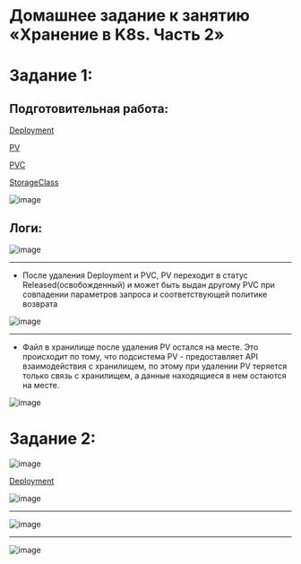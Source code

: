 # Домашнее задание к занятию «Хранение в K8s. Часть 2»

# Задание 1:

## Подготовительная работа:

[Deployment](https://github.com/Dimarkle/DevOps/blob/main/%D0%94%D0%BE%D0%BC%D0%B0%D1%88%D0%BD%D0%B5%D0%B5%20%D0%B7%D0%B0%D0%B4%D0%B0%D0%BD%D0%B8%D0%B5%20%D0%BA%20%D0%B7%D0%B0%D0%BD%D1%8F%D1%82%D0%B8%D1%8E%20%C2%AB%D0%A5%D1%80%D0%B0%D0%BD%D0%B5%D0%BD%D0%B8%D0%B5%20%D0%B2%20K8s.%20%D0%A7%D0%B0%D1%81%D1%82%D1%8C%202%C2%BB/Deployment.yaml)

[PV](https://github.com/Dimarkle/DevOps/blob/main/%D0%94%D0%BE%D0%BC%D0%B0%D1%88%D0%BD%D0%B5%D0%B5%20%D0%B7%D0%B0%D0%B4%D0%B0%D0%BD%D0%B8%D0%B5%20%D0%BA%20%D0%B7%D0%B0%D0%BD%D1%8F%D1%82%D0%B8%D1%8E%20%C2%AB%D0%A5%D1%80%D0%B0%D0%BD%D0%B5%D0%BD%D0%B8%D0%B5%20%D0%B2%20K8s.%20%D0%A7%D0%B0%D1%81%D1%82%D1%8C%202%C2%BB/pv.yaml) 

[PVC](https://github.com/Dimarkle/DevOps/blob/main/%D0%94%D0%BE%D0%BC%D0%B0%D1%88%D0%BD%D0%B5%D0%B5%20%D0%B7%D0%B0%D0%B4%D0%B0%D0%BD%D0%B8%D0%B5%20%D0%BA%20%D0%B7%D0%B0%D0%BD%D1%8F%D1%82%D0%B8%D1%8E%20%C2%AB%D0%A5%D1%80%D0%B0%D0%BD%D0%B5%D0%BD%D0%B8%D0%B5%20%D0%B2%20K8s.%20%D0%A7%D0%B0%D1%81%D1%82%D1%8C%202%C2%BB/pvs.yaml)

[StorageClass](https://github.com/Dimarkle/DevOps/blob/main/%D0%94%D0%BE%D0%BC%D0%B0%D1%88%D0%BD%D0%B5%D0%B5%20%D0%B7%D0%B0%D0%B4%D0%B0%D0%BD%D0%B8%D0%B5%20%D0%BA%20%D0%B7%D0%B0%D0%BD%D1%8F%D1%82%D0%B8%D1%8E%20%C2%AB%D0%A5%D1%80%D0%B0%D0%BD%D0%B5%D0%BD%D0%B8%D0%B5%20%D0%B2%20K8s.%20%D0%A7%D0%B0%D1%81%D1%82%D1%8C%202%C2%BB/storage.yaml)

![image](https://github.com/Dimarkle/DevOps/assets/118626944/f766678c-986b-4f66-b1cb-59918d541eea)

## Логи:

![image](https://github.com/Dimarkle/DevOps/assets/118626944/d9394b08-c88f-4d33-92d1-f3b5873cbffd)
___
* После удаления Deployment и PVC, PV переходит в статус Released(освобожденный) и может быть выдан другому PVC при совпадении параметров запроса и соответствующей политике возврата

![image](https://github.com/Dimarkle/DevOps/assets/118626944/dbad96da-c1d3-4646-b3dc-77847ec369d1)
___

* Файл в хранилище после удаления PV остался на месте. Это происходит по тому, что подсистема PV - предоставляет API взаимодействия с хранилищем, по этому при удалении PV теряется только связь с хранилищем, а данные находящиеся в нем остаются на месте.

![image](https://github.com/Dimarkle/DevOps/assets/118626944/89f4789b-26f6-49ea-8f20-d28f886df80a)



# Задание 2:


![image](https://github.com/Dimarkle/DevOps/assets/118626944/f8b02848-0123-40ad-adab-d8edeaa399e6)

[Deployment](https://github.com/Dimarkle/DevOps/blob/main/%D0%94%D0%BE%D0%BC%D0%B0%D1%88%D0%BD%D0%B5%D0%B5%20%D0%B7%D0%B0%D0%B4%D0%B0%D0%BD%D0%B8%D0%B5%20%D0%BA%20%D0%B7%D0%B0%D0%BD%D1%8F%D1%82%D0%B8%D1%8E%20%C2%AB%D0%A5%D1%80%D0%B0%D0%BD%D0%B5%D0%BD%D0%B8%D0%B5%20%D0%B2%20K8s.%20%D0%A7%D0%B0%D1%81%D1%82%D1%8C%202%C2%BB/Deployment2.yaml)

![image](https://github.com/Dimarkle/DevOps/assets/118626944/f8070876-79fe-4417-bf2f-02ccd092f8b1)
___
![image](https://github.com/Dimarkle/DevOps/assets/118626944/86289200-61f3-421e-bc9d-3dd118c3b5c6)
___
![image](https://github.com/Dimarkle/DevOps/assets/118626944/cf40af75-1d86-4693-8859-65300861abbd)
